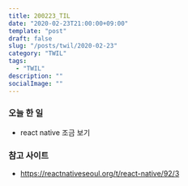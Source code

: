 ```yaml
---
title: 200223_TIL
date: "2020-02-23T21:00:00+09:00"
template: "post"
draft: false
slug: "/posts/twil/2020-02-23"
category: "TWIL"
tags:
  - "TWIL"
description: ""
socialImage: ""
---
```


### 오늘 한 일

 - react native 조금 보기

### 참고 사이트

 - https://reactnativeseoul.org/t/react-native/92/3

